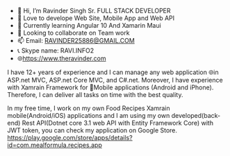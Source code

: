 - 👋 Hi, I’m Ravinder Singh Sr. FULL STACK DEVELOPER
- 👀 Love to develope Web Site, Mobile App and Web API 
- 🌱 Currently learning Angular 10 And Xamarin Maui
- 💞️ Looking to collaborate on Team work
- 📫 Email: RAVINDER25886@GMAIL.COM
- 📞 Skype name: RAVI.INFO2
- 🌐https://www.theravinder.com

I have 12+ years of experience and I can manage any web application 🌐in ASP.net MVC, ASP.net Core MVC, and C#.net. Moreover, I have experience with Xamrain Framework for 📱Mobile applications (Android and iPhone). Therefore, I can deliver all tasks on time with the best quality.

In my free time, I work on my own Food Recipes Xamrain mobile(Android/iOS) applications and I am using my own developed(back-end) Rest API(Dotnet core 3.1 web API with Entity Framework Core) with JWT token, you can check my application on Google Store.
https://play.google.com/store/apps/details?id=com.mealformula.recipes.app

<!---
ravinder25886/ravinder25886 is a ✨ special ✨ repository because its `README.md` (this file) appears on your GitHub profile.
You can click the Preview link to take a look at your changes.
--->
